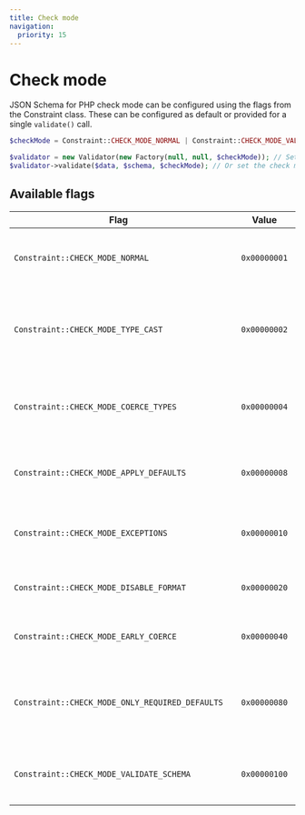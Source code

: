 ```yaml
---
title: Check mode
navigation:
  priority: 15
---
```


# Check mode

JSON Schema for PHP check mode can be configured using the flags from the Constraint class. These can be configured as default 
or provided for a single `validate()` call.

```php
$checkMode = Constraint::CHECK_MODE_NORMAL | Constraint::CHECK_MODE_VALIDATE_SCHEMA | Constraint::CHECK_MODE_APPLY_DEFAULTS;

$validator = new Validator(new Factory(null, null, $checkMode)); // Setting the default check mode for all validate calls.
$validator->validate($data, $schema, $checkMode); // Or set the check mode for this validation call.
```



## Available flags
| Flag                                            |   | Value        | Description                                                   |
|-------------------------------------------------|:--|--------------|---------------------------------------------------------------|
| `Constraint::CHECK_MODE_NORMAL`                 |   | `0x00000001` | Validate in 'normal' mode - this is the default               |
| `Constraint::CHECK_MODE_TYPE_CAST`              |   | `0x00000002` | Enable fuzzy type checking for associative arrays and objects |
| `Constraint::CHECK_MODE_COERCE_TYPES`           |   | `0x00000004` | Convert data types to match the schema where possible         |
| `Constraint::CHECK_MODE_APPLY_DEFAULTS`         |   | `0x00000008` | Apply default values from the schema if not set               |
| `Constraint::CHECK_MODE_EXCEPTIONS`             |   | `0x00000010` | Throw an exception immediately if validation fails            |
| `Constraint::CHECK_MODE_DISABLE_FORMAT`         |   | `0x00000020` | Do not validate "format" constraints                          |
| `Constraint::CHECK_MODE_EARLY_COERCE`           |   | `0x00000040` | Apply type coercion as soon as possible                       |
| `Constraint::CHECK_MODE_ONLY_REQUIRED_DEFAULTS` |   | `0x00000080` | When applying defaults, only set values that are required     |
| `Constraint::CHECK_MODE_VALIDATE_SCHEMA`        |   | `0x00000100` | Validate the schema as well as the provided document          |
